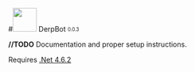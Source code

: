 #<img src="http://i.imgur.com/Ffq2v67.png" height="48px" /> DerpBot <sub><sup>0.0.3</sup></sub>

**//TODO** Documentation and proper setup instructions.

Requires [.Net 4.6.2](https://www.microsoft.com/en-us/download/details.aspx?id=53345)
